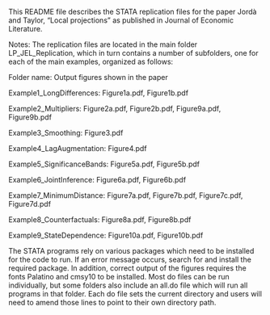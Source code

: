This README file describes the STATA replication files for the paper Jordà and Taylor, “Local projections” as published in Journal of Economic Literature.

Notes:    The replication files are located in the main folder LP_JEL_Replication, which in turn contains a number of subfolders, one for each of the main examples, organized as follows:

Folder name:	Output figures shown in the paper

Example1_LongDifferences:	Figure1a.pdf, Figure1b.pdf

Example2_Multipliers:	Figure2a.pdf, Figure2b.pdf, Figure9a.pdf, Figure9b.pdf

Example3_Smoothing:	Figure3.pdf

Example4_LagAugmentation:	Figure4.pdf

Example5_SignificanceBands:	Figure5a.pdf, Figure5b.pdf

Example6_JointInference: Figure6a.pdf, Figure6b.pdf

Example7_MinimumDistance:	Figure7a.pdf, Figure7b.pdf, Figure7c.pdf, Figure7d.pdf

Example8_Counterfactuals:	Figure8a.pdf, Figure8b.pdf

Example9_StateDependence:	Figure10a.pdf, Figure10b.pdf


The STATA programs rely on various packages which need to be installed for the code to run. If an error message occurs, search for and install the required package. In addition, correct output of the figures requires the fonts Palatino and cmsy10 to be installed. Most do files can be run individually, but some folders also include an all.do file which will run all programs in that folder. Each do file sets the current directory and users will need to amend those lines to point to their own directory path.

